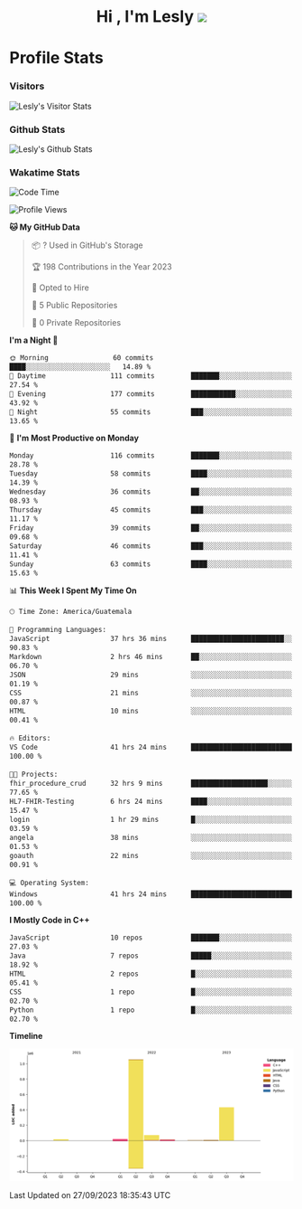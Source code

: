 <h1 align="center">Hi , I'm Lesly <img src="https://media.giphy.com/media/hvRJCLFzcasrR4ia7z/giphy.gif" width="28"></h1>


# Profile Stats

### Visitors
![Lesly's Visitor Stats](https://komarev.com/ghpvc/?username=leslycarrascoj&color=blue&style=for-the-badge&label=VIEWS)

### Github Stats
![Lesly's  Github Stats](https://github-readme-stats.vercel.app/api?username=leslycarrascoj&hide=contribs,issues,stars&count_private=true&include_all_commits=true&show_icons=true&theme=tokyonight)

### Wakatime Stats

<!--START_SECTION:waka-->
![Code Time](http://img.shields.io/badge/Code%20Time-372%20hrs-blue)

![Profile Views](http://img.shields.io/badge/Profile%20Views-24-blue)

**🐱 My GitHub Data** 

> 📦 ? Used in GitHub's Storage 
 > 
> 🏆 198 Contributions in the Year 2023
 > 
> 💼 Opted to Hire
 > 
> 📜 5 Public Repositories 
 > 
> 🔑 0 Private Repositories 
 > 
**I'm a Night 🦉** 

```text
🌞 Morning                60 commits          ████░░░░░░░░░░░░░░░░░░░░░   14.89 % 
🌆 Daytime                111 commits         ███████░░░░░░░░░░░░░░░░░░   27.54 % 
🌃 Evening                177 commits         ███████████░░░░░░░░░░░░░░   43.92 % 
🌙 Night                  55 commits          ███░░░░░░░░░░░░░░░░░░░░░░   13.65 % 
```
📅 **I'm Most Productive on Monday** 

```text
Monday                   116 commits         ███████░░░░░░░░░░░░░░░░░░   28.78 % 
Tuesday                  58 commits          ████░░░░░░░░░░░░░░░░░░░░░   14.39 % 
Wednesday                36 commits          ██░░░░░░░░░░░░░░░░░░░░░░░   08.93 % 
Thursday                 45 commits          ███░░░░░░░░░░░░░░░░░░░░░░   11.17 % 
Friday                   39 commits          ██░░░░░░░░░░░░░░░░░░░░░░░   09.68 % 
Saturday                 46 commits          ███░░░░░░░░░░░░░░░░░░░░░░   11.41 % 
Sunday                   63 commits          ████░░░░░░░░░░░░░░░░░░░░░   15.63 % 
```


📊 **This Week I Spent My Time On** 

```text
🕑︎ Time Zone: America/Guatemala

💬 Programming Languages: 
JavaScript               37 hrs 36 mins      ███████████████████████░░   90.83 % 
Markdown                 2 hrs 46 mins       ██░░░░░░░░░░░░░░░░░░░░░░░   06.70 % 
JSON                     29 mins             ░░░░░░░░░░░░░░░░░░░░░░░░░   01.19 % 
CSS                      21 mins             ░░░░░░░░░░░░░░░░░░░░░░░░░   00.87 % 
HTML                     10 mins             ░░░░░░░░░░░░░░░░░░░░░░░░░   00.41 % 

🔥 Editors: 
VS Code                  41 hrs 24 mins      █████████████████████████   100.00 % 

🐱‍💻 Projects: 
fhir_procedure_crud      32 hrs 9 mins       ███████████████████░░░░░░   77.65 % 
HL7-FHIR-Testing         6 hrs 24 mins       ████░░░░░░░░░░░░░░░░░░░░░   15.47 % 
login                    1 hr 29 mins        █░░░░░░░░░░░░░░░░░░░░░░░░   03.59 % 
angela                   38 mins             ░░░░░░░░░░░░░░░░░░░░░░░░░   01.53 % 
goauth                   22 mins             ░░░░░░░░░░░░░░░░░░░░░░░░░   00.91 % 

💻 Operating System: 
Windows                  41 hrs 24 mins      █████████████████████████   100.00 % 
```

**I Mostly Code in C++** 

```text
JavaScript               10 repos            ███████░░░░░░░░░░░░░░░░░░   27.03 % 
Java                     7 repos             █████░░░░░░░░░░░░░░░░░░░░   18.92 % 
HTML                     2 repos             █░░░░░░░░░░░░░░░░░░░░░░░░   05.41 % 
CSS                      1 repo              █░░░░░░░░░░░░░░░░░░░░░░░░   02.70 % 
Python                   1 repo              █░░░░░░░░░░░░░░░░░░░░░░░░   02.70 % 
```



**Timeline**

![Lines of Code chart](https://raw.githubusercontent.com/leslycarrascoj/leslycarrascoj/main/assets/bar_graph.png)


 Last Updated on 27/09/2023 18:35:43 UTC
<!--END_SECTION:waka-->

